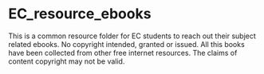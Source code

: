 # EC_resource_ebooks
This is a common resource folder for EC students to reach out their subject related ebooks. No copyright intended,  granted or issued. All this books have been collected from other free internet resources. The claims of content copyright may not be valid.
